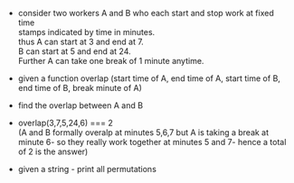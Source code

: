 - consider two workers A and B who each start and stop work at fixed time  
stamps indicated by time in minutes.   
thus A can start at 3 and end at 7.  
B can start at 5 and end at 24.  
Further A can take one break of 1 minute
anytime.
- given a function overlap (start time of A, end time of A, start time of B,
end time of B, break minute of A)
- find the overlap between A and B
- overlap(3,7,5,24,6) === 2   
(A and B formally overalp at minutes 5,6,7 but A is taking 
a break at minute 6- so they really work together at minutes 5 and 7- hence a total of 2 is the answer)


- given a string - print all permutations

